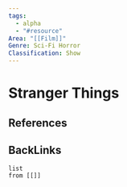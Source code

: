 ```yaml
---
tags:
  - alpha
  - "#resource"
Area: "[[Film]]"
Genre: Sci-Fi Horror
Classification: Show
---
```

# Stranger Things



## References



## BackLinks

```dataview
list
from [[]]
```

